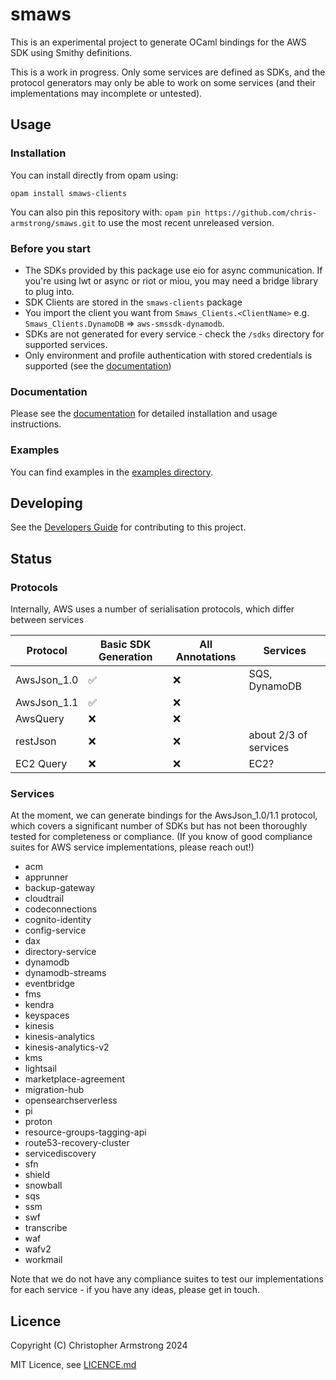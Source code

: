# smaws

This is an experimental project to generate OCaml bindings for the AWS SDK using
Smithy definitions.

This is a work in progress. Only some services are defined as SDKs,
and the protocol generators may only be able to work on some services
(and their implementations may incomplete or untested).

## Usage
### Installation


You can install directly from opam using:

`opam install smaws-clients`

You can also pin this repository with: `opam pin https://github.com/chris-armstrong/smaws.git` to use the most recent unreleased version.

### Before you start 

* The SDKs provided by this package use eio for async communication. If you're using lwt or async or riot or miou, you may need a bridge library to plug into.
* SDK Clients are stored in the `smaws-clients` package
* You import the client you want from `Smaws_Clients.<ClientName>` e.g. `Smaws_Clients.DynamoDB`
=> `aws-smssdk-dynamodb`.
* SDKs are not generated for every service - check the `/sdks` directory for supported services.
* Only environment and profile authentication with stored credentials is supported (see the [documentation](https://chris-armstrong.github.io/smaws/smaws-clients#authorization))
### Documentation
Please see the [documentation](https://chris-armstrong.github.io/smaws/smaws-clients) for detailed installation and usage instructions.

### Examples

You can find examples in the [examples directory](https://github.com/chris-armstrong/smaws/tree/main/awssdklib_examples).


## Developing

See the [Developers Guide](DEVELOPERS.md) for contributing to this project.

## Status
### Protocols

Internally, AWS uses a number of serialisation protocols, which differ between services

| Protocol        | Basic SDK Generation  | All Annotations | Services      |
| ---             | ---                   | ---             | ---           |
| AwsJson_1.0     | :white_check_mark:    | :x:             | SQS, DynamoDB |
| AwsJson_1.1     | :white_check_mark:    | :x:             |   |
| AwsQuery        | :x:                   | :x:             |   |
| restJson        | :x:                   | :x:             | about 2/3 of services |
| EC2 Query       | :x:                   | :x:             | EC2?          |

### Services
At the moment, we can generate bindings for the AwsJson_1.0/1.1 protocol,
which covers a significant number of SDKs but has not been thoroughly
tested for completeness or compliance. (If you know of good compliance
suites for AWS service implementations, please reach out!)

* acm
* apprunner
* backup-gateway
* cloudtrail
* codeconnections
* cognito-identity
* config-service
* dax
* directory-service
* dynamodb
* dynamodb-streams
* eventbridge
* fms
* kendra
* keyspaces
* kinesis
* kinesis-analytics
* kinesis-analytics-v2
* kms
* lightsail
* marketplace-agreement
* migration-hub
* opensearchserverless
* pi
* proton
* resource-groups-tagging-api
* route53-recovery-cluster
* servicediscovery
* sfn
* shield
* snowball
* sqs
* ssm
* swf
* transcribe
* waf
* wafv2
* workmail

Note that we do not have any compliance suites to test our implementations for each service - if you have any ideas, please get in touch.

## Licence

Copyright (C) Christopher Armstrong 2024

MIT Licence, see [LICENCE.md](LICENCE.md)
